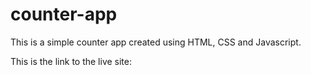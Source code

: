 # counter-app

This is a simple counter app created using HTML, CSS and Javascript.

This is the link to the live site: 
